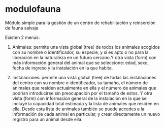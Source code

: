 # modulofauna
Módulo simple para la gestión de un centro de rehabilitación y reinserción de fauna salvaje

Existen 2 menús:
1. Animales: permite una vista global (tree) de todos los animales acogidos con su nombre o identificador, su especie, y si es apto o no para la liberación en la naturaleza en un futuro cercano.Y otra vista (form) con más información general del animal que se seleccione: edad, sexo, fecha de ingreso y la instalación en la que habita.

2. Instalaciones: permite una vista global (tree) de todas las instalaciones del centro con su nombre o identificador, su tamaño, el número de animales que residen actualmente en ella y el número de animales que podrían introducirse sin preocupación por el tamaño de estos. Y otra vista (form) con informacion general de la instalacion en la que se incluye la capacidad total estimada y la lista de animales que residen en ella. Desde esta lista de animales también se puede accedes a la información de cada animal en particular, y crear directamente un nuevo registro para un animal desde ella.
